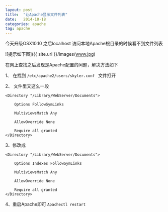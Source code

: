 ```yaml
---
layout: post
title:  "让Apache显示文件列表"
date:   2014-10-18 
categories: apache
tag: apache
---
```




今天升级OSX10.10 之后localhost 访问本地Apache根目录的时候看不到文件列表

![提示如下图]({{ site.url }}/images/www.jpg)

在网上查找之后发现是Apache配置的问题，解决方法如下

1、 在找到 `/etc/apache2/users/skyler.conf ` 文件打开

2、 文件里又这么一段

    <Directory "/Library/WebServer/Documents">
        
        Options FollowSymLinks 
        
        MultiviewsMatch Any
       
        AllowOverride None
    
        Require all granted
    </Directory>

3、修改成

    <Directory "/Library/WebServer/Documents">
        
        Options Indexes FollowSymLinks
        
        MultiviewsMatch Any
       
        AllowOverride None
    
        Require all granted
    </Directory>

4、重启Apache即可   `Apachectl restart `

